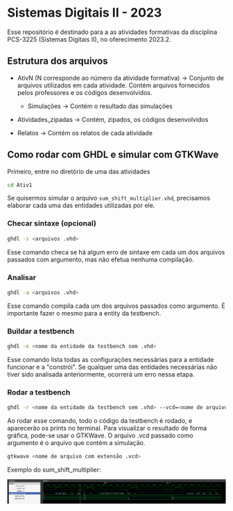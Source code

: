 # Sistemas Digitais II - 2023

Esse repositório é destinado para a as atividades formativas da disciplina PCS-3225 (Sistemas Digitais II), no oferecimento 2023.2.

## Estrutura dos arquivos

- AtivN (N corresponde ao número da atividade formativa) -> Conjunto de arquivos utilizados em cada atividade. Contém arquivos fornecidos pelos professores e os códigos desenvolvidos.

    - Simulações -> Contém o resultado das simulações

- Atividades_zipadas -> Contém, zipados, os códigos desenvolvidos

- Relatos -> Contém os relatos de cada atividade

## Como rodar com GHDL e simular com GTKWave

Primeiro, entre no diretório de uma das atividades

``` bash
cd Ativ1
```

Se quisermos simular o arquivo `sum_shift_multiplier.vhd`, precisamos elaborar cada uma das entidades utilizadas por ele.

### Checar sintaxe (opcional)

``` bash
ghdl -s <arquivos .vhd>
```

Esse comando checa se há algum erro de sintaxe em cada um dos arquivos passados com argumento, mas não efetua nenhuma compilação.

### Analisar

``` bash
ghdl -a <arquivos .vhd>
```

Esse comando compila cada um dos arquivos passados como argumento. É importante fazer o mesmo para a entity da testbench.

### Buildar a testbench

``` bash
ghdl -e <nome da entidade da testbench sem .vhd>
```

Esse comando lista todas as configurações necessárias para a entidade funcionar e a "constrói". Se qualquer uma das entidades necessárias não tiver sido analisada anteriormente, ocorrerá um erro nessa etapa.

### Rodar a testbench

``` bash
ghdl -r <nome da entidade da testbench sem .vhd> --vcd=<nome de arquivo com extensão .vcd>
```

Ao rodar esse comando, todo o código da testbench é rodado, e aparecerão os prints no terminal. Para visualizar o resultado de forma gráfica, pode-se usar o GTKWave. O arquivo .vcd passado como argumento é o arquivo que contém a simulação.

``` bash
gtkwave <nome de arquivo com extensão .vcd>
```

Exemplo do sum_shift_multiplier: 

![sum_shift_multiplier simulation](Ativ1/Simulações/gtkwave-ativo1.png)